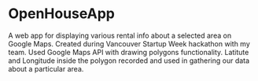 # OpenHouseApp
A web app for displaying various rental info about a selected area on Google Maps. Created during Vancouver Startup Week hackathon with my team.
Used Google Maps API with drawing polygons functionality. Latitute and Longitude inside the polygon recorded and used in gathering our data about a particular area.
